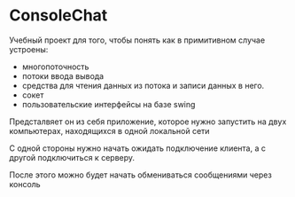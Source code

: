 # ConsoleChat

Учебный проект для того, чтобы понять как в примитивном случае устроены:

* многопоточность
* потоки ввода вывода
* средства для чтения данных из потока и записи данных в него.
* сокет
* пользовательские интерфейсы на базе swing

Предсталвяет он из себя приложение, которое нужно запустить на двух компьютерах, находящихся в одной локальной сети

С одной стороны нужно начать ожидать подключение клиента, а с другой подключиться к серверу.

После этого можно будет начать обмениваться сообщениями через консоль
